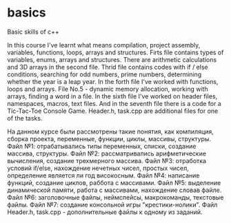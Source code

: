 # basics
Basic skills of c++

In this course I've learnt what means compilation, project assembly, variables, functions, loops, arrays and structures.
Firts file contains types of variables, enums, arrays and structures.
There are arithmetic calculations and 3D arrays in the second file.
Thrid file contains codes with if / else conditions, searching for odd numbers, prime numbers, determining whether the year is a leap year.
In the forth file I've worked with functions, loops and arrays.
File No.5 - dynamic memory allocation, working with arrays, finding a word in a file.
In the sixth file I've worked on header files, namespaces, macros, text files.
And in the seventh file there is a code for a Tic-Tac-Toe Console Game.
Header.h, task.cpp are additional files for one of the tasks.

На данном курсе были рассмотрены такие понятия, как компиляция, сборка проекта, переменные, функции, циклы, массивы, структуры.
Файл №1: отрабатывались типы переменных, списки, создание массива, структуры.
Файл №2: рассматривались арифметические вычисления, создание трехмерного массива.
Файл №3: отработка условий if/else, нахождение нечетных чисел, простых чисел, определение является ли год високосным.
Файл №4: написание функций, создание циклов, раббота с массивами.
Файл №5: выделение динамической памяти, работа с массивами, нахождение словав файле.
Файл №6: заголовочные файлы, неймспейсы, макрокоманды, текстовые файлы.
Файл №7: создание консольной игры "крестики-нолики".
Файл Header.h, task.cpp - дополнительные файлы к одному из заданий.
